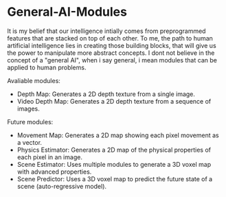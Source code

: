 # General-AI-Modules
It is my belief that our intelligence intially comes from preprogrammed features that are stacked on top of each other. To me, the path to human artificial intelligence lies in creating those building blocks, that will give us the power to manipulate more abstract concepts.
I dont not believe in the concept of a "general AI", when i say general, i mean modules that can be applied to human problems. 

Avaliable modules: 
- Depth Map: Generates a 2D depth texture from a single image.
- Video Depth Map: Generates a 2D depth texture from a sequence of images.

Future modules:
- Movement Map: Generates a 2D map showing each pixel movement as a vector.
- Physics Estimator: Generates a 2D map of the physical properties of each pixel in an image.
- Scene Estimator: Uses multiple modules to generate a 3D voxel map with advanced properties.
- Scene Predictor: Uses a 3D voxel map to predict the future state of a scene (auto-regressive model).

